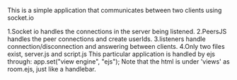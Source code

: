 This is a simple application that communicates between two clients using socket.io

1.Socket io handles the connections in the server being listened.
2.PeersJS handles the peer connections and create userIds.
3.listeners handle connection/disconnection and answering between clients.
4.Only two files exist, server.js and script.js
This particular application is handled by ejs
through:
app.set("view engine", "ejs");
Note that the html is under 'views' as room.ejs, just like a handlebar.
